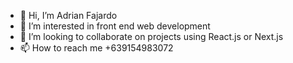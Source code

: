 - 👋 Hi, I’m Adrian Fajardo
- 👀 I’m interested in front end web development
- 💞️ I’m looking to collaborate on projects using React.js or Next.js
- 📫 How to reach me +639154983072


<!---
adriantech-beep/adriantech-beep is a ✨ special ✨ repository because its `README.md` (this file) appears on your GitHub profile.
You can click the Preview link to take a look at your changes.
--->

